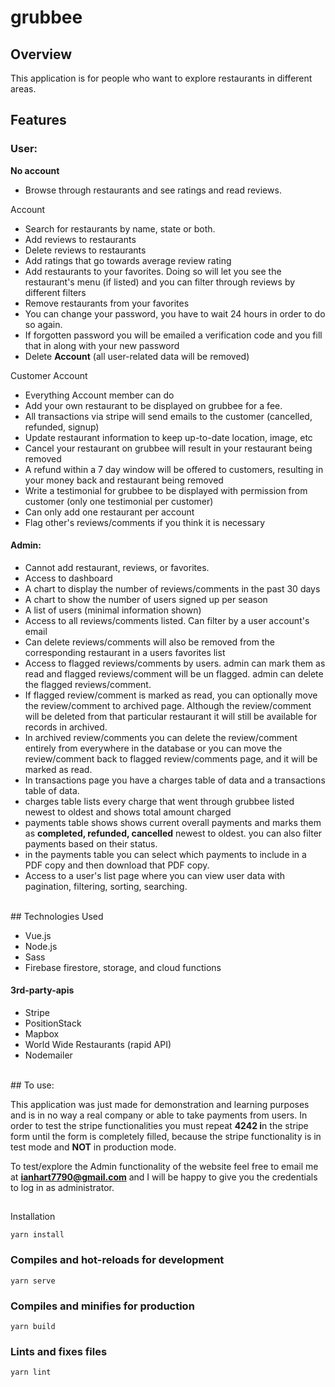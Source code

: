 # grubbee

## Overview

This application is for people who want to explore restaurants in different areas.

## **Features**

### **User:**

**No account**

* Browse through restaurants and see ratings and read reviews.

Account

* Search for restaurants by name, state or both.
* Add reviews to restaurants
* Delete reviews to restaurants
* Add ratings that go towards average review rating
* Add restaurants to your favorites. Doing so will let you see the restaurant's menu (if listed) and you can filter through reviews by different filters
* Remove restaurants from your favorites
* You can change your password, you have to wait 24 hours in order to do so again.
* If forgotten password you will be emailed a verification code and you fill that in along with your new password
* Delete **Account** (all user-related data will be removed)

Customer Account

* Everything Account member can do
* Add your own restaurant to be displayed on grubbee for a fee.
* All transactions via stripe will send emails to the customer (cancelled, refunded, signup)
* Update restaurant information to keep up-to-date location, image, etc
* Cancel your restaurant on grubbee will result in your restaurant being removed
* A refund within a 7 day window will be offered to customers, resulting in your money back and restaurant being removed
* Write a testimonial for grubbee to be displayed with permission from customer (only one testimonial per customer)
* Can only add one restaurant per account
* Flag other's reviews/comments if you think it is necessary

#### Admin:

* Cannot add restaurant, reviews, or favorites.
* Access to dashboard
* A chart to display the number of reviews/comments in the past 30 days
* A chart to show the number of users signed up per season
* A list of users (minimal information shown)
* Access to all reviews/comments listed. Can filter by a user account's email
* Can delete reviews/comments will also be removed from the corresponding restaurant in a users favorites list
* Access to flagged reviews/comments by users. admin can mark them as read and flagged reviews/comment will be un flagged. admin can delete the flagged reviews/comment.
* If flagged review/comment is marked as read, you can optionally move the review/comment to archived page. Although the review/comment will be deleted from that particular restaurant it will still be available for records in archived.
* In archived review/comments you can delete the review/comment entirely from everywhere in the database or you can move the review/comment back to flagged review/comments page, and it will be marked as read.
* In transactions page you have a charges table of data and a transactions table of data.
* charges table lists every charge that went through grubbee listed newest to oldest and shows total amount charged
* payments table shows shows current overall payments and marks them as **completed, refunded, cancelled** newest to oldest. you can also filter payments based on their status.
* in the payments table you can select which payments to include in a PDF copy and then download that PDF copy.
* Access to a user's list page where you can view user data with pagination, filtering, sorting, searching.

<br>
## Technologies Used

* Vue.js
* Node.js
* Sass
* Firebase firestore, storage, and cloud functions

#### 3rd-party-apis

* Stripe
* PositionStack
* Mapbox
* World Wide Restaurants (rapid API)
* Nodemailer

<br>
## To use:

This application was just made for demonstration and learning purposes and is in no way a real company or able to take payments from users.
In order to test the stripe functionalities you must repeat **4242 i**n the stripe form until the form is completely filled, because the stripe functionality is in test mode and **NOT** in production mode.

To test/explore the Admin functionality of the website feel free to email me at <b>[ianhart7790@gmail.com](mailto:ianhart7790@gmail.com)</b> and I will be happy to give you the credentials to log in as administrator.

##
Installation

```
yarn install
```

### Compiles and hot-reloads for development

```
yarn serve
```

### **Compiles** and minifies for production

```
yarn build
```

### Lints and fixes files

```
yarn lint
```